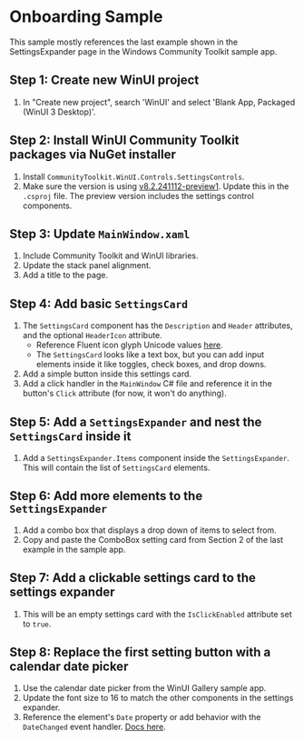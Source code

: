 ﻿# Onboarding Sample

This sample mostly references the last example shown in the SettingsExpander page in the Windows Community Toolkit sample app.

## Step 1: Create new WinUI project
1. In "Create new project", search 'WinUI' and select 'Blank App, Packaged (WinUI 3 Desktop)'.

## Step 2: Install WinUI Community Toolkit packages via NuGet installer
1. Install `CommunityToolkit.WinUI.Controls.SettingsControls`.
2. Make sure the version is using [v8.2.241112-preview1](https://github.com/CommunityToolkit/Windows/releases/tag/v8.2.241112-preview1). Update this in the `.csproj` file. The preview version includes the settings control components.

## Step 3: Update `MainWindow.xaml`
1. Include Community Toolkit and WinUI libraries.
2. Update the stack panel alignment.
3. Add a title to the page.

## Step 4: Add basic `SettingsCard`
1. The `SettingsCard` component has the `Description` and `Header` attributes, and the optional `HeaderIcon` attribute.
   - Reference Fluent icon glyph Unicode values [here](https://learn.microsoft.com/en-us/windows/apps/design/style/segoe-fluent-icons-font#pua-e700-e900).
   - The `SettingsCard` looks like a text box, but you can add input elements inside it like toggles, check boxes, and drop downs.
3. Add a simple button inside this settings card.
4. Add a click handler in the `MainWindow` C# file and reference it in the button's `Click` attribute (for now, it won't do anything).

## Step 5: Add a `SettingsExpander` and nest the `SettingsCard` inside it
1. Add a `SettingsExpander.Items` component inside the `SettingsExpander`. This will contain the list of `SettingsCard` elements.

## Step 6: Add more elements to the `SettingsExpander`
1. Add a combo box that displays a drop down of items to select from.
2. Copy and paste the ComboBox setting card from Section 2 of the last example in the sample app.

## Step 7: Add a clickable settings card to the settings expander
1. This will be an empty settings card with the `IsClickEnabled` attribute set to `true`.

## Step 8: Replace the first setting button with a calendar date picker
1. Use the calendar date picker from the WinUI Gallery sample app.
2. Update the font size to 16 to match the other components in the settings expander.
3. Reference the element's `Date` property or add behavior with the `DateChanged` event handler. [Docs here](https://learn.microsoft.com/en-us/windows/windows-app-sdk/api/winrt/microsoft.ui.xaml.controls.calendardatepicker?view=windows-app-sdk-1.6).
